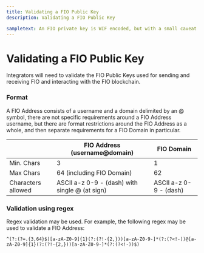 ```yaml
---
title: Validating a FIO Public Key
description: Validating a FIO Public Key

sampletext: An FIO private key is WIF encoded, but with a small caveat. So to get the raw private key from an EOS private key, simply Base58 decode the key. Once decoded, you will find a prefix byte on the front (0x80) which is the same as Bitcoin. The last 4 bytes of this decoded data is a checksum which is made up of a SHA256(SHA256(decoded data minus the last 4 bytes)). So to get the raw private key, Base58 decode, trim the first byte and the last 4 bytes and you should be left with a 32 byte raw private key.
---
```


# Validating a FIO Public Key

Integrators will need to validate the FIO Public Keys used for sending and receiving FIO and interacting with the FIO blockchain. 

### Format

A FIO Address consists of a username and a domain delimited by an @ symbol, there are not specific requirements around a FIO Address username, but there are format restrictions around the FIO Address as a whole, and then separate requirements for a FIO Domain in particular.

| |FIO Address (username@domain) |FIO Domain |
|---|---|---|
|Min. Chars | 3 | 1 |
|Max Chars | 64 (including FIO Domain) | 62 |
|Characters allowed	|ASCII a-z 0-9 - (dash) with single @ (at sign) |ASCII a-z 0-9 - (dash)|


### Validation using regex

Regex validation may be used. For example, the following regex may be used to validate a FIO Address: 

`^(?:(?=.{3,64}$)[a-zA-Z0-9]{1}(?:(?!-{2,}))[a-zA-Z0-9-]*(?:(?<!-))@[a-zA-Z0-9]{1}(?:(?!-{2,}))[a-zA-Z0-9-]*(?:(?<!-))$)`


